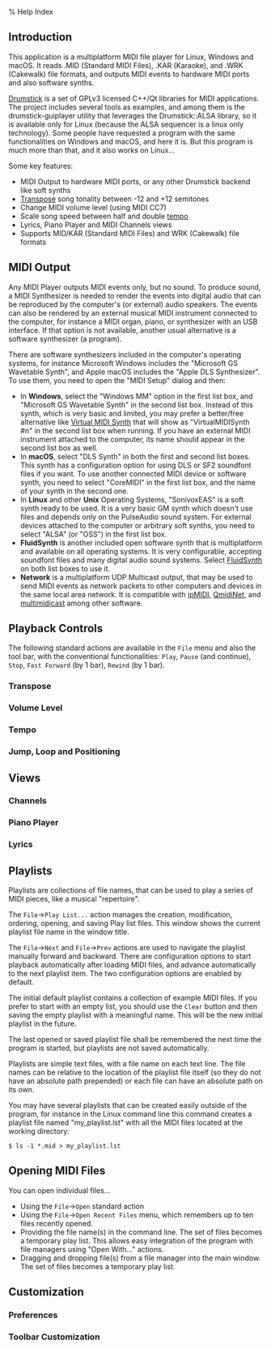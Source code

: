 % Help Index

## Introduction

This application is a multiplatform MIDI file player for Linux, Windows and 
macOS. It reads .MID (Standard MIDI Files), .KAR (Karaoke), and .WRK (Cakewalk) 
file formats, and outputs MIDI events to hardware MIDI ports and also software 
synths.

[Drumstick](https://drumstick.sourceforge.io) is a set of GPLv3 
licensed C++/Qt libraries for MIDI applications. The project includes several 
tools as examples, and among them is the drumstick-guiplayer utility that 
leverages the Drumstick::ALSA library, so it is available only for Linux 
(because the ALSA sequencer is a linux only technology). Some people have 
requested a program with the same functionalities on Windows and macOS, and 
here it is. But this program is much more than that, and it also works on 
Linux...

Some key features:

* MIDI Output to hardware MIDI ports, or any other Drumstick backend like soft
  synths
* [Transpose](https://en.wikipedia.org/wiki/Transposition_(music)) song tonality 
  between -12 and +12 semitones
* Change MIDI volume level (using MIDI CC7)
* Scale song speed between half and double [tempo](https://en.wikipedia.org/wiki/Tempo)
* Lyrics, Piano Player and MIDI Channels views
* Supports MID/KAR (Standard MIDI Files) and WRK (Cakewalk) file formats

## MIDI Output

Any MIDI Player outputs MIDI events only, but no sound. To produce sound, a MIDI 
Synthesizer is needed to render the events into digital audio that can be 
reproduced by the computer's (or external) audio speakers. The events can also 
be rendered by an external musical MIDI instrument connected to the computer, 
for instance a MIDI organ, piano, or synthesizer with an USB interface. If that 
option is not available, another usual alternative is a software synthesizer 
(a program).

There are software synthesizers included in the computer's operating systems, 
for instance Microsoft Windows includes the "Microsoft GS Wavetable Synth", and
Apple macOS includes the "Apple DLS Synthesizer". To use them, you need to open
the "MIDI Setup" dialog and then:

* In **Windows**, select the "Windows MM" option in the first list box, and 
  "Microsoft GS Wavetable Synth" in the second list box. Instead of this synth,
  which is very basic and limited, you may prefer a better/free alternative like 
  [Virtual MIDI Synth](https://coolsoft.altervista.org/en/virtualmidisynth)
  that will show as "VirtualMIDISynth #n" in the second list box when running.
  If you have an external MIDI instrument attached to the computer, its name
  should appear in the second list box as well.
* In **macOS**, select "DLS Synth" in both the first and second list boxes. 
  This synth has a configuration option for using DLS or SF2 soundfont files if 
  you want. To use another connected MIDI device or software synth, 
  you need to select "CoreMIDI" in the first list box, and the name of your
  synth in the second one.
* In **Linux** and other **Unix** Operating Systems, "SonivoxEAS" is a soft 
  synth ready to be used. It is a very basic GM synth which doesn't use files 
  and depends only on the PulseAudio sound system. For external devices attached 
  to the computer or arbitrary soft synths, you need to select "ALSA" (or "OSS") 
  in the first list box.
* **FluidSynth** is another included open software synth that is multiplatform 
  and available on all operating systems. It is very configurable, accepting 
  soundfont files and many digital audio sound systems. Select [FluidSynth](https://github.com/FluidSynth/fluidsynth) 
  on both list boxes to use it.
* **Network** is a multiplatform UDP Multicast output, that may be used to send 
  MIDI events as network packets to other computers and devices in the same 
  local area network. It is compatible with [ipMIDI](https://www.nerds.de/en/ipmidi.html),
  [QmidiNet](https://qmidinet.sourceforge.io/), and [multimidicast](https://llg.cubic.org/tools/multimidicast/) 
  among other software.

## Playback Controls

The following standard actions are available in the `File` menu and also the
tool bar, with the conventional functionalities: `Play`, `Pause` (and continue), 
`Stop`, `Fast Forward` (by 1 bar), `Rewind` (by 1 bar).

### Transpose

### Volume Level

### Tempo

### Jump, Loop and Positioning

## Views

### Channels

### Piano Player

### Lyrics

## Playlists

Playlists are collections of file names, that can be used to play a series 
of MIDI pieces, like a musical "repertoire".

The `File`->`Play List...` action manages the creation, modification, ordering, 
opening, and saving Play list files. This window shows the current playlist 
file name in the window title.

The `File`->`Next` and `File`->`Prev` actions are used to navigate the playlist
manually forward and backward. There are configuration options to start playback 
automatically after loading MIDI files, and advance automatically to the next 
playlist item. The two configuration options are enabled by default.

The initial default playlist contains a collection of example MIDI files. If
you prefer to start with an empty list, you should use the `Clear` button and
then saving the empty playlist with a meaningful name. This will be the new 
initial playlist in the future.

The last opened or saved playlist file shall be remembered the next time the 
program is started, but playlists are not saved automatically.

Playlists are simple text files, with a file name on each text line. The file 
names can be relative to the location of the playlist file itself (so they do 
not have an absolute path prepended) or each file can have an absolute path on 
its own.

You may have several playlists that can be created easily outside of the 
program, for instance in the Linux command line this command creates a playlist 
file named "my_playlist.lst" with all the MIDI files located at the working 
directory:

~~~
$ ls -1 *.mid > my_playlist.lst
~~~

## Opening MIDI Files

You can open individual files...

* Using the `File`->`Open` standard action
* Using the `File`->`Open Recent Files` menu, which remembers up to ten files 
  recently opened.
* Providing the file name(s) in the command line. The set of files becomes a
  temporary play list. This allows easy integration of the program with file
  managers using "Open With..." actions.
* Dragging and dropping file(s) from a file manager into the main window. The 
  set of files becomes a temporary play list.

## Customization

### Preferences

### Toolbar Customization

